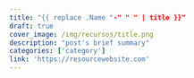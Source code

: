 ```yaml
---
title: "{{ replace .Name "-" " " | title }}"
draft: true
cover_image: /img/recursos/title.png
description: "post's brief summary"
categories: ['category']
link: 'https://resourcewebsite.com'
---
```

